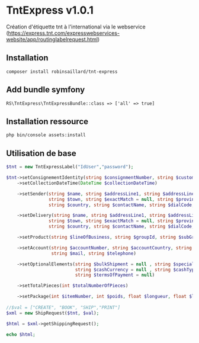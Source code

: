 # TntExpress v1.0.1
Création d'étiquette tnt à l'international via le webservice (https://express.tnt.com/expresswebservices-website/app/routinglabelrequest.html)

## Installation 

`composer install robinsaillard/tnt-express`

## Add bundle symfony

`RS\TntExpress\TntExpressBundle::class => ['all' => true]`

## Installation ressource

`php bin/console assets:install`


## Utilisation de base
```php
$tnt = new TntExpressLabel("IdUser","password"); 

$tnt->setConsignementIdentity(string $consignmentNumber, string $customerReference)
    ->setCollectionDateTime(DateTime $collectionDateTime)

    ->setSender(string $name, string $addressLine1, string $addressLine2 = null, string $addressLine3 = null, 
                string $town, string $exactMatch = null, string $province = null, string $postcode = null , 
                string $country, string $contactName, string $dialCode, string $telephone, string $mail) 

    ->setDelivery(string $name, string $addressLine1, string $addressLine2 = null, string $addressLine3 = null, 
                string $town, string $exactMatch = null, string $province = null, string $postcode = null , 
                string $country, string $contactName, string $dialCode, string $telephone, string $mail)

    ->setProduct(string $lineOfBusiness, string $groupId, string $subGroupId, string $type, string $option = null)

    ->setAccount(string $accountNumber, string $accountCountry, string $contactName, string $dialCode, 
                 string $mail, string $telephone)

    ->setOptionalElements(string $bulkShipment = null , string $specialInstructions = null , string $cashAmount = null, 
                          string $cashCurrency = null , string $cashType = null , string $customControlled= null, 
                          string $termsOfPayment = null)

    ->setTotalPieces(int $totalNumberOfPieces)

    ->setPackage(int $itemNumber, int $poids, float $longueur, float $largeur, float $hauteur, string $description); 
                
//$val = ["CREATE", "BOOK", "SHIP","PRINT"]
$xml = new ShipRequest($tnt, $val);

$html = $xml->getShippingRequest();

echo $html; 
```
